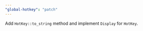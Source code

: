```yaml
---
"global-hotkey": "patch"
---
```


Add `HotKey::to_string` method and implement `Display` for `HotKey`.
